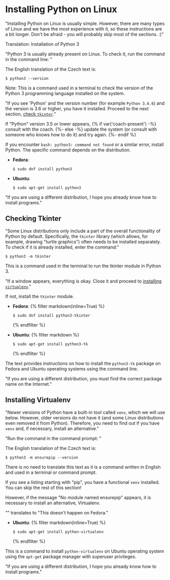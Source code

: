 # Installing Python on Linux

"Installing Python on Linux is usually simple. However, there are many types of Linux and we have the most experience with it, so these instructions are a bit longer. Don't be afraid - you will probably skip most of the sections. :)"

Translation: Installation of Python 3

"Python 3 is usually already present on Linux. To check it, run the command in the command line: "

The English translation of the Czech text is:

```console
$ python3 --version
```

Note: This is a command used in a terminal to check the version of the Python 3 programming language installed on the system.

"If you see 'Python' and the version number (for example `Python 3.6.6`) and the version is 3.6 or higher, you have it installed. Proceed to the next section, [check `tkinter`](#check-tkinter)."

If "Python" version 3.5 or lower appears, 
{% if var('coach-present') -%}
consult with the coach.
{%- else -%}
update the system (or consult with someone who knows how to do it) and try again.
{%- endif %}

If you encounter `bash: python3: command not found` or a similar error, install Python.
The specific command depends on the distribution.

* **Fedora**:
  ```
  $ sudo dnf install python3
  ```
  
* **Ubuntu**:
  ```
  $ sudo apt-get install python3
  ```

"If you are using a different distribution, I hope you already know how to install programs."

## Checking Tkinter

"Some Linux distributions only include a part of the overall functionality of Python by default. Specifically, the `tkinter` library (which allows, for example, drawing "turtle graphics") often needs to be installed separately. To check if it is already installed, enter the command:"

```console
$ python3 -m tkinter
```

This is a command used in the terminal to run the tkinter module in Python 3.

"If a window appears, everything is okay. Close it and proceed to [installing `virtualenv`](#install-virtualenv)."

If not, install the `tkinter` module.

* **Fedora**:
  {% filter markdown(inline=True) %}
  ```console
  $ sudo dnf install python3-tkinter
  ```
  {% endfilter %}

* **Ubuntu**:
  {% filter markdown %}
  ```console
  $ sudo apt-get install python3-tk
  ```
  {% endfilter %}

The text provides instructions on how to install the `python3-tk` package on Fedora and Ubuntu operating systems using the command line.

"If you are using a different distribution, you must find the correct package name on the Internet."

## Installing Virtualenv

"Newer versions of Python have a built-in tool called `venv`, which we will use below. However, older versions do not have it (and some Linux distributions even removed it from Python). Therefore, you need to find out if you have `venv` and, if necessary, install an alternative."

"Run the command in the command prompt: "

The English translation of the Czech text is: 

```console
$ python3 -m ensurepip --version
``` 

There is no need to translate this text as it is a command written in English and used in a terminal or command prompt.

If you see a listing starting with "pip", you have a functional `venv` installed. You can skip the rest of this section!

However, if the message "No module named ensurepip" appears, it is necessary to install an alternative, Virtualenv.

"<!-- na Fedoře se tohle nestává -->" translates to "This doesn't happen on Fedora."

* **Ubuntu**:
  {% filter markdown(inline=True) %}
  ```console
  $ sudo apt-get install python-virtualenv
  ```
  {% endfilter %}

This is a command to install `python-virtualenv` on Ubuntu operating system using the `apt-get` package manager with superuser privileges.

"If you are using a different distribution, I hope you already know how to install programs."